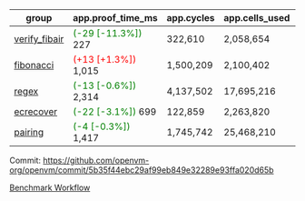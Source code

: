 | group | app.proof_time_ms | app.cycles | app.cells_used | leaf.proof_time_ms | leaf.cycles | leaf.cells_used |
| -- | -- | -- | -- | -- | -- | -- |
| [verify_fibair](https://github.com/openvm-org/openvm/blob/benchmark-results/benchmarks-pr/2165/verify_fibair-5b35f44ebc29af99eb849e32289e93ffa020d65b.md) |<span style='color: green'>(-29 [-11.3%])</span> 227 |  322,610 |  2,058,654 |- | - | - |
| [fibonacci](https://github.com/openvm-org/openvm/blob/benchmark-results/benchmarks-pr/2165/fibonacci-5b35f44ebc29af99eb849e32289e93ffa020d65b.md) |<span style='color: red'>(+13 [+1.3%])</span> 1,015 |  1,500,209 |  2,100,402 |- | - | - |
| [regex](https://github.com/openvm-org/openvm/blob/benchmark-results/benchmarks-pr/2165/regex-5b35f44ebc29af99eb849e32289e93ffa020d65b.md) |<span style='color: green'>(-13 [-0.6%])</span> 2,314 |  4,137,502 |  17,695,216 |- | - | - |
| [ecrecover](https://github.com/openvm-org/openvm/blob/benchmark-results/benchmarks-pr/2165/ecrecover-5b35f44ebc29af99eb849e32289e93ffa020d65b.md) |<span style='color: green'>(-22 [-3.1%])</span> 699 |  122,859 |  2,263,820 |- | - | - |
| [pairing](https://github.com/openvm-org/openvm/blob/benchmark-results/benchmarks-pr/2165/pairing-5b35f44ebc29af99eb849e32289e93ffa020d65b.md) |<span style='color: green'>(-4 [-0.3%])</span> 1,417 |  1,745,742 |  25,468,210 |- | - | - |


Commit: https://github.com/openvm-org/openvm/commit/5b35f44ebc29af99eb849e32289e93ffa020d65b

[Benchmark Workflow](https://github.com/openvm-org/openvm/actions/runs/18507020680)
